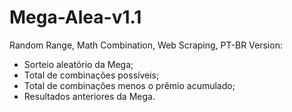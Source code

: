 # Mega-Alea-v1.1

Random Range, Math Combination, Web Scraping, PT-BR Version:

- Sorteio aleatório da Mega;
- Total de combinações possíveis;
- Total de combinações menos o prêmio acumulado;
- Resultados anteriores da Mega.
